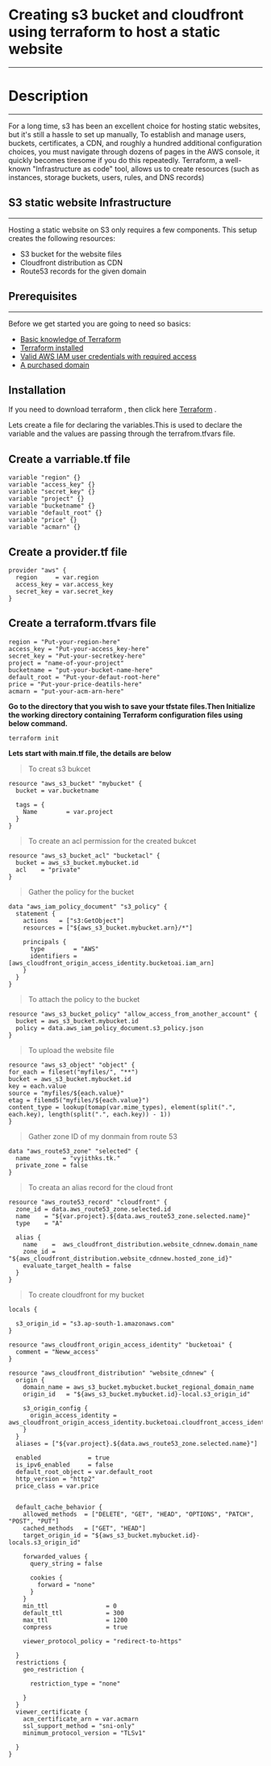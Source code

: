 # Creating s3 bucket and cloudfront using terraform to host a static website
-------------------------------------------------- 

# Description
-------------------------------------------------- 

For a long time, s3 has been an excellent choice for hosting static websites, but it's still a hassle to set up manually, To establish and manage users, buckets, certificates, a CDN, and roughly a hundred additional configuration choices, you must navigate through dozens of pages in the AWS console, it quickly becomes tiresome if you do this repeatedly. Terraform, a well-known "Infrastructure as code" tool, allows us to create resources (such as instances, storage buckets, users, rules, and DNS records)

## S3 static website Infrastructure
-------------------------------------------------- 

Hosting a static website on S3 only requires a few components. This setup creates the following resources:

* S3 bucket for the website files
* Cloudfront distribution as CDN
* Route53 records for the given domain


## Prerequisites
-------------------------------------------------- 

Before we get started you are going to need so basics:

* [Basic knowledge of Terraform](https://registry.terraform.io/providers/hashicorp/aws/latest/docs)
* [Terraform installed](https://www.terraform.io/downloads)
* [Valid AWS IAM user credentials with required access](https://docs.aws.amazon.com/IAM/latest/UserGuide/id_users_create.html)
* [A purchased domain](https://mailchimp.com/resources/how-to-buy-a-domain-name/)

## Installation

If you need to download terraform , then click here [Terraform](https://www.terraform.io/downloads) .

Lets create a file for declaring the variables.This is used to declare the variable and the values are passing through the terrafrom.tfvars file.

## Create a varriable.tf file

```
variable "region" {}
variable "access_key" {}
variable "secret_key" {}
variable "project" {}
variable "bucketname" {}
variable "default_root" {}
variable "price" {}
variable "acmarn" {}
```

## Create a provider.tf file

```
provider "aws" {
  region     = var.region
  access_key = var.access_key
  secret_key = var.secret_key
}
```

## Create a terraform.tfvars file

```
region = "Put-your-region-here"
access_key = "Put-your-access_key-here"
secret_key = "Put-your-secretkey-here"
project = "name-of-your-project"
bucketname = "put-your-bucket-name-here"
default_root = "Put-your-defaut-root-here"
price = "Put-your-price-deatils-here"
acmarn = "put-your-acm-arn-here" 
```
**Go to the directory that you wish to save your tfstate files.Then Initialize the working directory containing Terraform configuration files using below command.**
```
terraform init
```
**Lets start with main.tf file, the details are below**
> To creat s3 bukcet
```
resource "aws_s3_bucket" "mybucket" {
  bucket = var.bucketname

  tags = {
    Name        = var.project
  }
}
```

> To create an acl permission for the created bukcet
```
resource "aws_s3_bucket_acl" "bucketacl" {
  bucket = aws_s3_bucket.mybucket.id
  acl    = "private"
}
```

> Gather the policy for the bucket
```
data "aws_iam_policy_document" "s3_policy" {
  statement {
    actions   = ["s3:GetObject"]
    resources = ["${aws_s3_bucket.mybucket.arn}/*"]

    principals {
      type        = "AWS"
      identifiers = [aws_cloudfront_origin_access_identity.bucketoai.iam_arn]
    }
  }
}
```
>  To attach the policy to the bucket
```
resource "aws_s3_bucket_policy" "allow_access_from_another_account" {
  bucket = aws_s3_bucket.mybucket.id
  policy = data.aws_iam_policy_document.s3_policy.json
}
```

>  To upload the website file

```
resource "aws_s3_object" "object" {
for_each = fileset("myfiles/", "**")
bucket = aws_s3_bucket.mybucket.id
key = each.value
source = "myfiles/${each.value}"
etag = filemd5("myfiles/${each.value}")
content_type = lookup(tomap(var.mime_types), element(split(".", each.key), length(split(".", each.key)) - 1))
}
```

> Gather zone ID of my donmain from route 53
```
data "aws_route53_zone" "selected" {
  name         = "vyjithks.tk."
  private_zone = false
}
```

> To creata an alias record for the cloud front

```
resource "aws_route53_record" "cloudfront" {
  zone_id = data.aws_route53_zone.selected.id
  name    = "${var.project}.${data.aws_route53_zone.selected.name}"
  type    = "A"

  alias {
    name    =  aws_cloudfront_distribution.website_cdnnew.domain_name
    zone_id = "${aws_cloudfront_distribution.website_cdnnew.hosted_zone_id}"
    evaluate_target_health = false
  }
}
```

> To create cloudfront for my bucket
```
locals {
  
  s3_origin_id = "s3.ap-south-1.amazonaws.com"
}

resource "aws_cloudfront_origin_access_identity" "bucketoai" {
  comment = "Neww_access"
}

resource "aws_cloudfront_distribution" "website_cdnnew" {
  origin {
    domain_name = aws_s3_bucket.mybucket.bucket_regional_domain_name
    origin_id   = "${aws_s3_bucket.mybucket.id}-local.s3_origin_id"
    
    s3_origin_config {
      origin_access_identity = aws_cloudfront_origin_access_identity.bucketoai.cloudfront_access_identity_path
    }
  }
  aliases = ["${var.project}.${data.aws_route53_zone.selected.name}"]

  enabled             = true
  is_ipv6_enabled     = false
  default_root_object = var.default_root
  http_version = "http2"
  price_class = var.price
    

  default_cache_behavior {
    allowed_methods  = ["DELETE", "GET", "HEAD", "OPTIONS", "PATCH", "POST", "PUT"]
    cached_methods   = ["GET", "HEAD"]
    target_origin_id = "${aws_s3_bucket.mybucket.id}-locals.s3_origin_id"

    forwarded_values {
      query_string = false

      cookies {
        forward = "none"
      }
    }
    min_ttl                = 0
    default_ttl            = 300
    max_ttl                = 1200
    compress               = true

    viewer_protocol_policy = "redirect-to-https"

  }
  restrictions {
    geo_restriction {
      
      restriction_type = "none"

    }
  }
  viewer_certificate {
    acm_certificate_arn = var.acmarn
    ssl_support_method = "sni-only"
    minimum_protocol_version = "TLSv1"

  }
}

```
